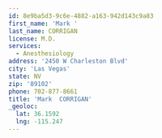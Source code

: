 ```yaml
---
id: 8e9ba5d3-9c6e-4882-a163-942d143c9a83
first_name: 'Mark '
last_name: CORRIGAN
license: M.D.
services:
  - Anesthesiology
address: '2450 W Charleston Blvd'
city: 'Las Vegas'
state: NV
zip: '89102'
phone: 702-877-8661
title: 'Mark  CORRIGAN'
_geoloc:
  lat: 36.1592
  lng: -115.247
---
```


